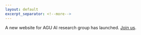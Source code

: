 ```yaml
---
layout: default
excerpt_separator: <!--more-->
---
```

A new website for AGU AI research group has launched. [Join us](/vacancies/).
<!--more-->
